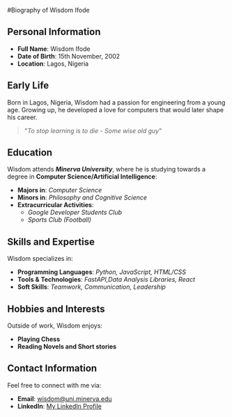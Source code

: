 #Biography of Wisdom Ifode

## Personal Information

- **Full Name**: Wisdom Ifode
- **Date of Birth**: 15th November, 2002
- **Location**: Lagos, Nigeria

## Early Life

Born in Lagos, Nigeria, Wisdom had a passion for engineering from a young age. Growing up, he developed a love for computers that would later shape his career.

> "_To stop learning is to die - Some wise old guy_"

## Education

Wisdom attends **_Minerva University_**, where he is studying towards a degree in **Computer Science/Artificial Intelligence**:

- **Majors in**: _Computer Science_
- **Minors in**: _Philosophy and Cognitive Science_
- **Extracurricular Activities**:
  - _Google Developer Students Club_
  - _Sports Club (Football)_

## Skills and Expertise

Wisdom specializes in:

- **Programming Languages**: _Python, JavaScript, HTML/CSS_
- **Tools & Technologies**: _FastAPI,Data Analysis Libraries, React_
- **Soft Skills**: _Teamwork, Communication, Leadership_

## Hobbies and Interests

Outside of work, Wisdom enjoys:

- **Playing Chess**
- **Reading Novels and Short stories** 

## Contact Information

Feel free to connect with me via:

- **Email**: [wisdom@uni.minerva.edu](mailto:wisdom@uni.minerva.edu)
- **LinkedIn**: [My LinkedIn Profile](https://linkedin.com/in/wisdomifode)



